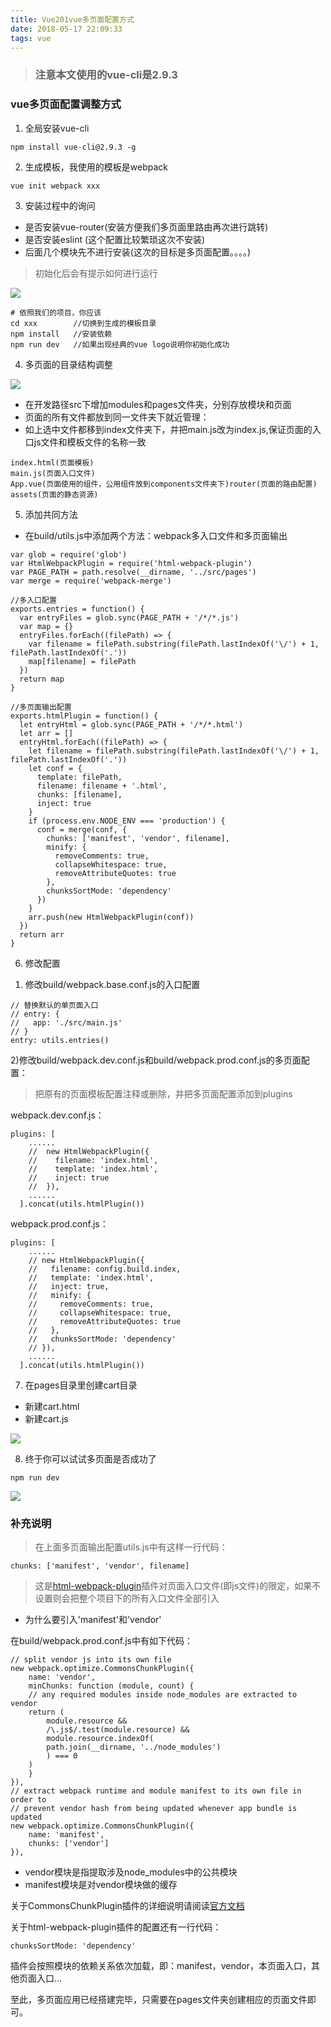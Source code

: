 ```yaml
---
title: Vue201vue多页面配置方式
date: 2018-05-17 22:09:33
tags: vue
---
```


> ### 注意本文使用的vue-cli是2.9.3


### vue多页面配置调整方式

1. 全局安装vue-cli

```
npm install vue-cli@2.9.3 -g
```

2. 生成模板，我使用的模板是webpack

```
vue init webpack xxx
```

3. 安装过程中的询问

- 是否安装vue-router(安装方便我们多页面里路由再次进行跳转)
- 是否安装eslint (这个配置比较繁琐这次不安装)
- 后面几个模块先不进行安装(这次的目标是多页面配置。。。。)

> 初始化后会有提示如何进行运行

![](https://raw.githubusercontent.com/slTrust/note/master/img/vuenote_201_01.png)

```
# 依照我们的项目，你应该
cd xxx        //切换到生成的模板目录
npm install   //安装依赖
npm run dev   //如果出现经典的vue logo说明你初始化成功
```

4. 多页面的目录结构调整

![](https://raw.githubusercontent.com/slTrust/note/master/img/vuenote_201_02.png)

- 在开发路径src下增加modules和pages文件夹，分别存放模块和页面
- 页面的所有文件都放到同一文件夹下就近管理：
- 如上选中文件都移到index文件夹下，并把main.js改为index.js,保证页面的入口js文件和模板文件的名称一致
```
index.html(页面模板)
main.js(页面入口文件)
App.vue(页面使用的组件，公用组件放到components文件夹下)router(页面的路由配置)
assets(页面的静态资源)

```

5. 添加共同方法

- 在build/utils.js中添加两个方法：webpack多入口文件和多页面输出

```
var glob = require('glob')
var HtmlWebpackPlugin = require('html-webpack-plugin')
var PAGE_PATH = path.resolve(__dirname, '../src/pages')
var merge = require('webpack-merge')

//多入口配置
exports.entries = function() {
  var entryFiles = glob.sync(PAGE_PATH + '/*/*.js')
  var map = {}
  entryFiles.forEach((filePath) => {
    var filename = filePath.substring(filePath.lastIndexOf('\/') + 1, filePath.lastIndexOf('.'))
    map[filename] = filePath
  })
  return map
}

//多页面输出配置
exports.htmlPlugin = function() {
  let entryHtml = glob.sync(PAGE_PATH + '/*/*.html')
  let arr = []
  entryHtml.forEach((filePath) => {
    let filename = filePath.substring(filePath.lastIndexOf('\/') + 1, filePath.lastIndexOf('.'))
    let conf = {
      template: filePath,
      filename: filename + '.html',
      chunks: [filename],
      inject: true
    }
    if (process.env.NODE_ENV === 'production') {
      conf = merge(conf, {
        chunks: ['manifest', 'vendor', filename],
        minify: {
          removeComments: true,
          collapseWhitespace: true,
          removeAttributeQuotes: true
        },
        chunksSortMode: 'dependency'
      })
    }
    arr.push(new HtmlWebpackPlugin(conf))
  })
  return arr
}
```

6. 修改配置

1) 修改build/webpack.base.conf.js的入口配置

```
// 替换默认的单页面入口
// entry: {
//   app: './src/main.js'
// }
entry: utils.entries()
```

2)修改build/webpack.dev.conf.js和build/webpack.prod.conf.js的多页面配置：

> 把原有的页面模板配置注释或删除，并把多页面配置添加到plugins

webpack.dev.conf.js：

```
plugins: [
    ......
    //  new HtmlWebpackPlugin({
    //    filename: 'index.html',
    //    template: 'index.html',
    //    inject: true
    //  }),
    ......
  ].concat(utils.htmlPlugin())
```

webpack.prod.conf.js：

```
plugins: [
    ......
    // new HtmlWebpackPlugin({
    //   filename: config.build.index,
    //   template: 'index.html',
    //   inject: true,
    //   minify: {
    //     removeComments: true,
    //     collapseWhitespace: true,
    //     removeAttributeQuotes: true
    //   },
    //   chunksSortMode: 'dependency'
    // }),
    ......
  ].concat(utils.htmlPlugin())
```

7. 在pages目录里创建cart目录

- 新建cart.html
- 新建cart.js

![](https://raw.githubusercontent.com/slTrust/note/master/img/vuenote_201_03.png)

8. 终于你可以试试多页面是否成功了

```
npm run dev
```

![](https://raw.githubusercontent.com/slTrust/note/master/img/vuenote_201_04.png)


### 补充说明

> 在上面多页面输出配置utils.js中有这样一行代码：

```
chunks: ['manifest', 'vendor', filename]
```

> 这是[html-webpack-plugin](https://github.com/jantimon/html-webpack-plugin)插件对页面入口文件(即js文件)的限定，如果不设置则会把整个项目下的所有入口文件全部引入

- 为什么要引入'manifest'和'vendor'

在build/webpack.prod.conf.js中有如下代码：

```
// split vendor js into its own file
new webpack.optimize.CommonsChunkPlugin({
    name: 'vendor',
    minChunks: function (module, count) {
    // any required modules inside node_modules are extracted to vendor
    return (
        module.resource &&
        /\.js$/.test(module.resource) &&
        module.resource.indexOf(
        path.join(__dirname, '../node_modules')
        ) === 0
    )
    }
}),
// extract webpack runtime and module manifest to its own file in order to
// prevent vendor hash from being updated whenever app bundle is updated
new webpack.optimize.CommonsChunkPlugin({
    name: 'manifest',
    chunks: ['vendor']
}),
```

- vendor模块是指提取涉及node_modules中的公共模块
- manifest模块是对vendor模块做的缓存

关于CommonsChunkPlugin插件的详细说明请阅读[官方文档](https://webpack.js.org/plugins/commons-chunk-plugin/)

关于html-webpack-plugin插件的配置还有一行代码：

```
chunksSortMode: 'dependency'
```

插件会按照模块的依赖关系依次加载，即：manifest，vendor，本页面入口，其他页面入口...

至此，多页面应用已经搭建完毕，只需要在pages文件夹创建相应的页面文件即可。

